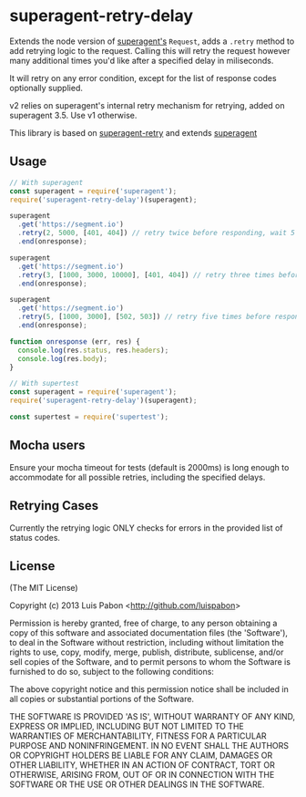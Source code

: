 # superagent-retry-delay

  Extends the node version of [superagent's](https://github.com/visionmedia/superagent) `Request`, adds a `.retry` method to add retrying logic to the request. Calling this will retry the request however many additional times you'd like after a specified delay in miliseconds.

  It will retry on any error condition, except for the list of response codes optionally supplied.

  v2 relies on superagent's internal retry mechanism for retrying, added on superagent 3.5. Use v1 otherwise.

  This library is based on [superagent-retry](https://github.com/segmentio/superagent-retry) and extends [superagent](https://github.com/visionmedia/superagent)

## Usage

```javascript
// With superagent
const superagent = require('superagent');
require('superagent-retry-delay')(superagent);

superagent
  .get('https://segment.io')
  .retry(2, 5000, [401, 404]) // retry twice before responding, wait 5 seconds between failures, DO NOT retry when response is success. RETRY when response is or 401 or 404
  .end(onresponse);

superagent
  .get('https://segment.io')
  .retry(3, [1000, 3000, 10000], [401, 404]) // retry three times before responding, first wait 1 second, then 3 seconds, and finally 10 seconds between failures, DO NOT retry when response is success. RETRY when response is 401 or 404
  .end(onresponse);

superagent
  .get('https://segment.io')
  .retry(5, [1000, 3000], [502, 503]) // retry five times before responding, first wait 1 second, and then wait 3 seconds between all other failures, DO NOT retry when response is success. RETRY when response is 502 or 503
  .end(onresponse);

function onresponse (err, res) {
  console.log(res.status, res.headers);
  console.log(res.body);
}

```

```javascript
// With supertest
const superagent = require('superagent');
require('superagent-retry-delay')(superagent);

const supertest = require('supertest');
```

## Mocha users

  Ensure your mocha timeout for tests (default is 2000ms) is long enough to accommodate for all possible retries, including the specified delays.

## Retrying Cases

  Currently the retrying logic ONLY checks for errors in the provided list of status codes.


## License

(The MIT License)

Copyright (c) 2013 Luis Pabon &lt;http://github.com/luispabon&gt;

Permission is hereby granted, free of charge, to any person obtaining
a copy of this software and associated documentation files (the
'Software'), to deal in the Software without restriction, including
without limitation the rights to use, copy, modify, merge, publish,
distribute, sublicense, and/or sell copies of the Software, and to
permit persons to whom the Software is furnished to do so, subject to
the following conditions:

The above copyright notice and this permission notice shall be
included in all copies or substantial portions of the Software.

THE SOFTWARE IS PROVIDED 'AS IS', WITHOUT WARRANTY OF ANY KIND,
EXPRESS OR IMPLIED, INCLUDING BUT NOT LIMITED TO THE WARRANTIES OF
MERCHANTABILITY, FITNESS FOR A PARTICULAR PURPOSE AND NONINFRINGEMENT.
IN NO EVENT SHALL THE AUTHORS OR COPYRIGHT HOLDERS BE LIABLE FOR ANY
CLAIM, DAMAGES OR OTHER LIABILITY, WHETHER IN AN ACTION OF CONTRACT,
TORT OR OTHERWISE, ARISING FROM, OUT OF OR IN CONNECTION WITH THE
SOFTWARE OR THE USE OR OTHER DEALINGS IN THE SOFTWARE.
